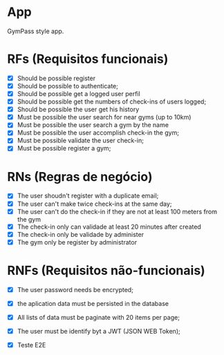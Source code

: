 # App

GymPass style app.

# RFs (Requisitos funcionais)

- [x] Should be possible register 
- [x] Should be possible to authenticate;
- [x] Should be possible get a logged user perfil
- [x] Should be possible get the numbers of check-ins of users logged;
- [x] Should be possible the user get his history
- [x] Must be possible the user search for near gyms (up to 10km)
- [x] Must be possible the user search a gym by the name
- [x] Must be possible the user accomplish check-in the gym;
- [x] Must be possible validate the user check-in;
- [x] Must be possible register a gym;  

# RNs (Regras de negócio)

- [x] The user shoudn't register with a duplicate email;
- [x] The user can't make twice check-ins at the same day;
- [x] The user can't do the check-in if they are not at least 100 meters from the gym
- [x] The check-in only can validade at least 20 minutes after created
- [x] The check-in only be validade by administer
- [x] The gym only be register by administrator

# RNFs (Requisitos não-funcionais)

- [x] The user password needs be encrypted;
- [x] the aplication data must be persisted in the database
- [x] All lists of data must be paginate with 20 items per page;
- [x] The user must be identify byt a JWT (JSON WEB Token);


- [x] Teste E2E